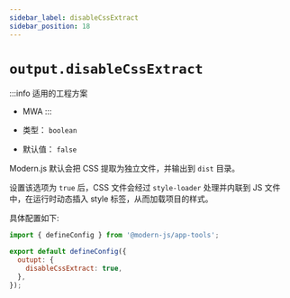 ```yaml
---
sidebar_label: disableCssExtract
sidebar_position: 18
---
```


# `output.disableCssExtract`

:::info 适用的工程方案
* MWA
:::

* 类型： `boolean`
* 默认值： `false`

Modern.js 默认会把 CSS 提取为独立文件，并输出到 `dist` 目录。

设置该选项为 `true` 后，CSS 文件会经过 `style-loader` 处理并内联到 JS 文件中，在运行时动态插入 style 标签，从而加载项目的样式。

具体配置如下:

```javascript title="modern.config.js"
import { defineConfig } from '@modern-js/app-tools';

export default defineConfig({
  outupt: {
    disableCssExtract: true,
  },
});
```
